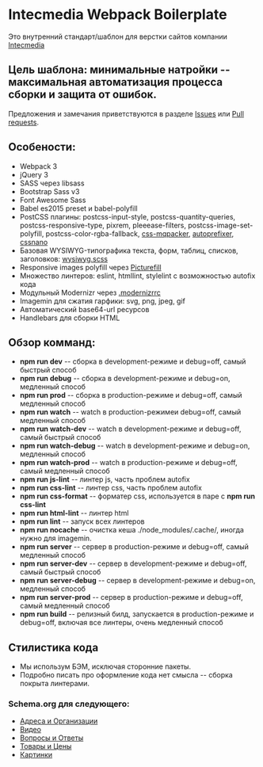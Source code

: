 # Intecmedia Webpack Boilerplate

Это внутренний стандарт/шаблон для верстки сайтов компании [Intecmedia](http://intecmedia.ru)

## Цель шаблона: минимальные натройки -- максимальная автоматизация процесса сборки и защита от ошибок.

Предложения и замечания приветствуются в разделе [Issues](https://github.com/Intecmedia/Intecmedia.Webpack/issues/new) или [Pull requests](https://github.com/intecmedia/Intecmedia.Webpack/pulls).

## Особености:
* Webpack 3
* jQuery 3
* SASS через libsass
* Bootstrap Sass v3
* Font Awesome Sass
* Babel es2015 preset и babel-polyfill
* PostCSS плагины: postcss-input-style, postcss-quantity-queries, postcss-responsive-type, pixrem, pleeease-filters, postcss-image-set-polyfill, postcss-color-rgba-fallback, [css-mqpacker](https://github.com/hail2u/node-css-mqpacker), [autoprefixer](https://github.com/postcss/autoprefixer), [cssnano](http://cssnano.co/)
* Базовая WYSIWYG-типографика текста, форм, таблиц, списков, заголовков: [wysiwyg.scss](https://github.com/Intecmedia/Intecmedia.Webpack/blob/master/source/css/_wysiwyg.scss)
* Responsive images polyfill через [Picturefill](http://scottjehl.github.io/picturefill)
* Множество линтеров: eslint, htmllint, stylelint с возможностью autofix кода
* Модульный Modernizr через [.modernizrrc](https://github.com/Intecmedia/Intecmedia.Webpack/blob/master/.modernizrrc)
* Imagemin для сжатия гарфики: svg, png, jpeg, gif
* Автоматический base64-url ресурсов
* Handlebars для сборки HTML

## Обзор комманд:
* **npm run dev** -- сборка в development-режиме и debug=off, самый быстрый способ
* **npm run debug** -- сборка в development-режиме и debug=on, медленный способ
* **npm run prod** -- сборка в production-режиме и debug=off, самый медленный способ
* **npm run watch** -- watch в production-режимеи debug=off, самый медленный способ
* **npm run watch-dev** -- watch в development-режиме и debug=off, самый быстрый способ
* **npm run watch-debug** -- watch в development-режиме и debug=on, медленный способ
* **npm run watch-prod** -- watch в production-режиме и debug=off, самый медленный способ
* **npm run js-lint** -- линтер js, часть проблем autofix
* **npm run css-lint** -- линтер css, часть проблем autofix
* **npm run css-format** -- форматер css, используется в паре с **npm run css-lint**
* **npm run html-lint** -- линтер html
* **npm run lint** -- запуск всех линтеров
* **npm run nocache** -- очистка кеша ./node_modules/.cache/, иногда нужно для imagemin.
* **npm run server** -- сервер в production-режиме и debug=off, самый медленный способ
* **npm run server-dev** -- сервер в development-режиме и debug=off, самый быстрый способ
* **npm run server-debug** -- сервер в development-режиме и debug=on, медленный способ
* **npm run server-prod** -- сервер в production-режиме и debug=off, самый медленный способ
* **npm run build** -- релизный билд, запускается в production-режиме и debug=off, включая все линтеры, очень медленный способ

## Стилистика кода
* Мы использум БЭМ, исключая сторонние пакеты.
* Подробно писать про оформление кода нет смысла -- сборка покрыта линтерами.

### Schema.org для следующего:
* [Адреса и Организации](http://help.yandex.ru/webmaster/supported-schemas/address-organization.xml)
* [Видео](http://help.yandex.ru/webmaster/supported-schemas/video.xml)
* [Вопросы и Ответы](http://help.yandex.ru/webmaster/supported-schemas/questions.xml)
* [Товары и Цены](http://help.yandex.ru/webmaster/supported-schemas/goods-prices.xml)
* [Картинки](http://help.yandex.ru/webmaster/supported-schemas/image.xml)



